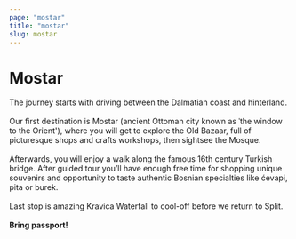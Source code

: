 ```yaml
---
page: "mostar"
title: "mostar"
slug: mostar
---
```


# Mostar

The journey starts with driving between the Dalmatian coast and hinterland.
<br /> <br /> 
Our first destination is Mostar (ancient Ottoman city known as ˈthe window to the Orient'), where you will get to explore the Old Bazaar, full of picturesque shops and crafts workshops, then sightsee the Mosque.
<br /> <br /> 
Afterwards, you will enjoy a walk along the famous 16th century Turkish bridge. After guided tour you’ll have enough free time for shopping unique souvenirs and opportunity to taste authentic Bosnian specialties like ćevapi, pita or burek.
<br /> <br /> 
Last stop is amazing Kravica Waterfall to cool-off before we return to Split.
<br /> <br /> 
<strong>Bring passport!</strong>
<br /> <br /> 